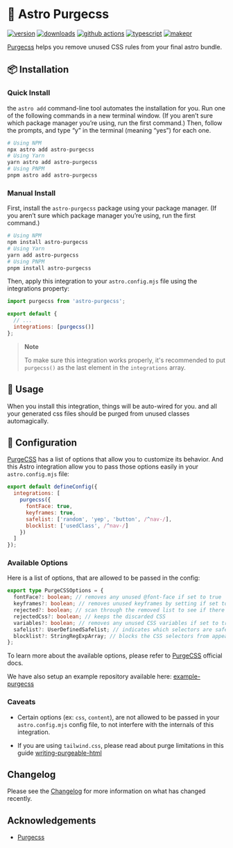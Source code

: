 # 🚀 Astro Purgecss

[![version][version-badge]][npm]
[![downloads][downloads-badge]][npm]
[![github actions][github-actions-badge]][github-actions]
[![typescript][typescript-badge]][typescript]
[![makepr][makepr-badge]][makepr]

[Purgecss][purgecss] helps you remove unused CSS rules from your final astro bundle.

## 📦 Installation

### Quick Install

the `astro add` command-line tool automates the installation for you. Run one of the following commands in a new terminal window. (If you aren’t sure which package manager you’re using, run the first command.) Then, follow the prompts, and type “y” in the terminal (meaning “yes”) for each one.

```bash
# Using NPM
npx astro add astro-purgecss
# Using Yarn
yarn astro add astro-purgecss
# Using PNPM
pnpm astro add astro-purgecss
```

### Manual Install

First, install the `astro-purgecss` package using your package manager. (If you aren’t sure which package manager you’re using, run the first command.)

```bash
# Using NPM
npm install astro-purgecss
# Using Yarn
yarn add astro-purgecss
# Using PNPM
pnpm install astro-purgecss
```

Then, apply this integration to your `astro.config.mjs` file using the integrations property:

```js
import purgecss from 'astro-purgecss';

export default {
  // ...
  integrations: [purgecss()]
};
```

> **Note**
>
> To make sure this integration works properly, it's recommended to put `purgecss()`
> as the last element in the `integrations` array.

## 🥑 Usage

When you install this integration, things will be auto-wired for you. and all your generated css files should be purged from unused classes automagically.

## 📖 Configuration

[PurgeCSS][purgecss] has a list of options that allow you to customize its behavior. And this Astro integration allow you to pass those options easily in your `astro.config.mjs` file:

```js
export default defineConfig({
  integrations: [
    purgecss({
      fontFace: true,
      keyframes: true,
      safelist: ['random', 'yep', 'button', /^nav-/],
      blocklist: ['usedClass', /^nav-/]
    })
  ]
});
```

### Available Options

Here is a list of options, that are allowed to be passed in the config:

```ts
export type PurgeCSSOptions = {
  fontFace?: boolean; // removes any unused @font-face if set to true
  keyframes?: boolean; // removes unused keyframes by setting if set to true
  rejected?: boolean; // scan through the removed list to see if there's anything wrong
  rejectedCss?: boolean; // keeps the discarded CSS
  variables?: boolean; // removes any unused CSS variables if set to true
  safelist?: UserDefinedSafelist; // indicates which selectors are safe to leave in the final CSS
  blocklist?: StringRegExpArray; // blocks the CSS selectors from appearing in the final output CSS
};
```

To learn more about the available options, please refer to [PurgeCSS][purgecss-options] official docs.

We have also setup an example repository available here: [example-purgecss](../../apps/example-purgecss)

### Caveats

- Certain options (ex: `css`, `content`), are not allowed to be passed in your `astro.config.mjs` config file, to not interfere with the internals of this integration.

- If you are using `tailwind.css`, please read about purge limitations in this guide [writing-purgeable-html](https://v2.tailwindcss.com/docs/optimizing-for-production#writing-purgeable-html)

## Changelog

Please see the [Changelog](CHANGELOG.md) for more information on what has changed recently.

## Acknowledgements

- [Purgecss][purgecss]

[npm]: https://npmjs.com/package/astro-purgecss
[purgecss]: https://purgecss.com
[purgecss-options]: https://purgecss.com/configuration.html#options

<!-- Readme Badges -->

[version-badge]: https://img.shields.io/npm/v/astro-purgecss.svg
[downloads-badge]: https://img.shields.io/npm/dt/astro-purgecss
[github-actions]: https://github.com/codiume/orbit/actions
[github-actions-badge]: https://github.com/codiume/orbit/actions/workflows/node.js.yml/badge.svg
[typescript]: https://www.typescriptlang.org/dt/search?search=astro-purgecss
[typescript-badge]: https://img.shields.io/npm/types/astro-purgecss
[makepr]: https://makeapullrequest.com
[makepr-badge]: https://img.shields.io/badge/PRs-welcome-brightgreen.svg?style=flat-square?style=flat
